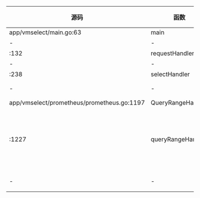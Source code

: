 | 源码                                         | 函数                | 调用了   | 被调函数 | 说明                                        |
|--------------------------------------------|-------------------|-------| ---- |-------------------------------------------|
| app/vmselect/main.go:63                    | main              | -     | - | -                                         |
| -                                          | -                 | :92   | requestHandler | http回调                                    |
| :132                                       | requestHandler    | -     | - | -                                         |
| -                                          | -                 | :223  | selectHandler | 查询入口                                      |
| :238                                       | selectHandler     | -     | - | -                                         |
| -                                          | -                 | :329  | prometheus.QueryRangeHandler | 执行query-range                             |
| app/vmselect/prometheus/prometheus.go:1197 | QueryRangeHandler | -     | - | -                                         |
| :1227                                      | queryRangeHandler | -     | - | 解析参数后，执行queryRange主逻辑:<br/>解析参数->执行->返回结果 |
| - | - | :1263 |  promql.Exec | 执行查询语句 |
